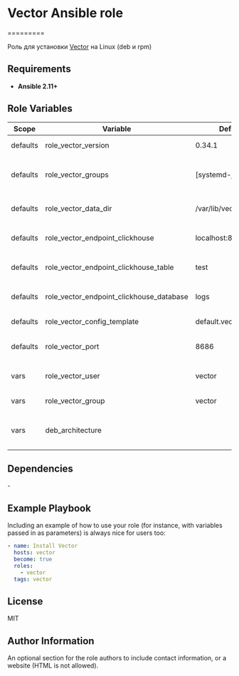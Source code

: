 # Vector Ansible role
=========

Роль для установки [Vector](https://vector.dev/) на Linux (deb и rpm)

Requirements
------------

- **Ansible 2.11+**

Role Variables
--------------

| Scope    | Variable                                 | Default                | Description                                        |
|----------|------------------------------------------|------------------------|----------------------------------------------------|
| defaults | role_vector_version                      | 0.34.1                 | Версия дистрибутива                                |
| defaults | role_vector_groups                       | [systemd-journal]      | Дополнительные группы для пользователя vector      |
| defaults | role_vector_data_dir                     | /var/lib/vector        | Путь к директории с данными                        |
| defaults | role_vector_endpoint_clickhouse          | localhost:8123         | Clickhouse endpoint (http://адрес:порт)            |
| defaults | role_vector_endpoint_clickhouse_table    | test                   | Таблица по умолчанию для записи данных             |
| defaults | role_vector_endpoint_clickhouse_database | logs                   | База данных по умолчанию для записи данных         |
| defaults | role_vector_config_template              | default.vector.yaml.j2 | Файл конфигурации                                  |
| defaults | role_vector_port                         | 8686                   | Порт, на котором будет запущен сервис              |
| vars     | role_vector_user                         | vector                 | Пользователь для запуска Vector                    |
| vars     | role_vector_group                        | vector                 | Группа пользователя                                |
| vars     | deb_architecture                         |                        | (служебное) маппирование архитектуры дистрибутивов |

Dependencies
------------

\-

Example Playbook
----------------

Including an example of how to use your role (for instance, with variables passed in as parameters) is always nice for users too:

```yaml
- name: Install Vector
  hosts: vector
  become: true
  roles:
    - vector
  tags: vector
```

License
-------

MIT

Author Information
------------------

An optional section for the role authors to include contact information, or a website (HTML is not allowed).
